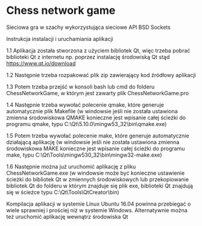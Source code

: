# Chess network game
Sieciowa gra w szachy wykorzystująca sieciowe API BSD Sockets

Instrukcja instalacji i uruchamiania aplikacji

1.1 Aplikacja została stworzona z użyciem bibliotek Qt, więc trzeba pobrać biblioteki Qt z internetu np. poprzez instalację środowiską Qt stąd https://www.qt.io/download

1.2 Następnie trzeba rozpakować plik zip zawierający kod źródłowy aplikacji

1.3 Potem trzeba przejść w konsoli bash lub cmd do folderu ChessNetworkGame, w którym jest zawarty plik ChessNetworkGame.pro

1.4 Następnie trzeba wywołać polecenie qmake, które generuje automatycznie plik Makefile (w windowsie jeśli nie została ustawiona zmienna środowiskowa QMAKE konieczne jest wpisanie całej ścieżki do programu qmake, typu C:\Qt\5.10.0\mingw53_32\bin\qmake.exe)

1.5 Potem trzeba wywołać polecenie make, które generuje automatycznie działającą aplikację (w windowsie jeśli nie została ustawiona zmienna środowiskowa MAKE konieczne jest wpisanie całej ścieżki do programu make, typu C:\Qt\Tools\mingw530_32\bin\mingw32-make.exe)

1.6 Następnie można już uruchomić aplikację z pliku ChessNetworkGame.exe (w windowsie może być konieczne ustawienie ścieżki do bibliotek Qt w zmiennych środowiskowych lub przekopiowanie bibliotek Qt do folderu w którym znajduje się plik exe, biblioteki Qt znajdują się w ścieżce typu C:\Qt\Tools\QtCreator\bin)

Kompilacja aplikacji w systemie Linux Ubuntu 16.04 powinna przebiegać o wiele sprawniej i prościej niż w systemie Windows. Alternatywnie można też uruchomić aplikację wewnątrz środowiska Qt
